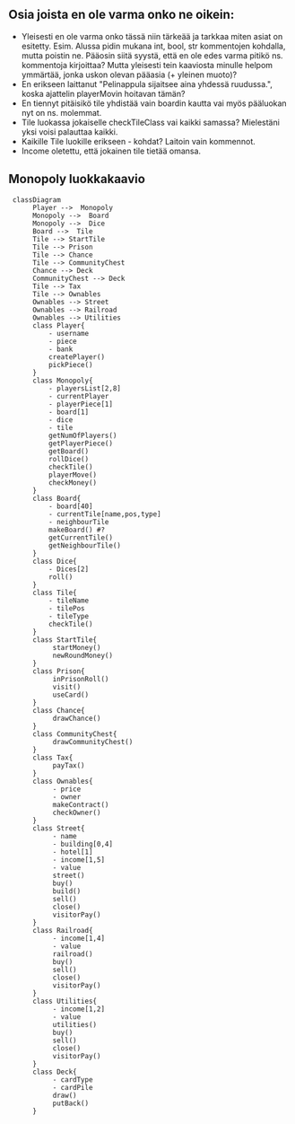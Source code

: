 ## Osia joista en ole varma onko ne oikein:
- Yleisesti en ole varma onko tässä niin tärkeää ja tarkkaa miten asiat on esitetty. Esim. Alussa pidin mukana int, bool, str kommentojen kohdalla, mutta poistin ne. Pääosin siitä syystä, että en ole edes varma pitikö ns. kommentoja kirjoittaa? Mutta yleisesti tein kaaviosta minulle helpom ymmärtää, jonka uskon olevan pääasia (+ yleinen muoto)?
- En erikseen laittanut "Pelinappula sijaitsee aina yhdessä ruudussa.", koska ajattelin playerMovin hoitavan tämän?
- En tiennyt pitäisikö tile yhdistää vain boardin kautta vai myös pääluokan nyt on ns. molemmat.
- Tile luokassa jokaiselle checkTileClass vai kaikki samassa? Mielestäni yksi voisi palauttaa kaikki.
- Kaikille Tile luokille erikseen - kohdat? Laitoin vain kommennot.
- Income oletettu, että jokainen tile tietää omansa.

## Monopoly luokkakaavio
```mermaid
 classDiagram
      Player -->  Monopoly
      Monopoly -->  Board
      Monopoly -->  Dice
      Board -->  Tile
      Tile --> StartTile
      Tile --> Prison
      Tile --> Chance
      Tile --> CommunityChest
      Chance --> Deck
      CommunityChest --> Deck
      Tile --> Tax
      Tile --> Ownables
      Ownables --> Street
      Ownables --> Railroad
      Ownables --> Utilities
      class Player{
          - username
          - piece
          - bank
          createPlayer()
          pickPiece()
      }
      class Monopoly{
          - playersList[2,8]
          - currentPlayer
          - playerPiece[1]
          - board[1]
          - dice
          - tile
          getNumOfPlayers()
          getPlayerPiece()
          getBoard()
          rollDice()
          checkTile()
          playerMove()
          checkMoney()
      }
      class Board{
          - board[40]
          - currentTile[name,pos,type]
          - neighbourTile
          makeBoard() #?
          getCurrentTile()
          getNeighbourTile()
      }
      class Dice{
          - Dices[2]
          roll()
      }
      class Tile{
          - tileName
          - tilePos
          - tileType
          checkTile()
      }
      class StartTile{
           startMoney()
           newRoundMoney()
      }
      class Prison{
           inPrisonRoll()
           visit()
           useCard()
      }
      class Chance{
           drawChance()
      }
      class CommunityChest{
           drawCommunityChest()
      }
      class Tax{
           payTax()
      }
      class Ownables{
           - price
           - owner
           makeContract()
           checkOwner()
      }
      class Street{
           - name
           - building[0,4]
           - hotel[1]
           - income[1,5]
           - value
           street()
           buy()
           build()
           sell()
           close()
           visitorPay()
      }
      class Railroad{
           - income[1,4]
           - value
           railroad()
           buy()
           sell()
           close()
           visitorPay()
      }
      class Utilities{
           - income[1,2]
           - value
           utilities()
           buy()
           sell()
           close()
           visitorPay()
      }
      class Deck{
           - cardType
           - cardPile
           draw()
           putBack()
      }
```

